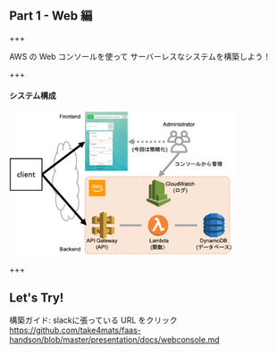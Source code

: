## Part 1 - Web 編

+++

AWS の Web コンソールを使って サーバーレスなシステムを構築しよう！

+++

#### システム構成

<img src="presentation/assets/img/handson_web.png" width="80%">

+++

## Let's Try!

構築ガイド: slackに張っている URL をクリック
https://github.com/take4mats/faas-handson/blob/master/presentation/docs/webconsole.md
